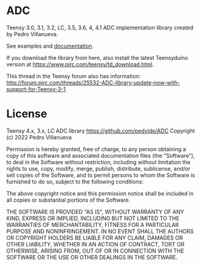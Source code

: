 # ADC

Teensy 3.0, 3.1, 3.2, LC, 3.5, 3.6, 4, 4.1 ADC implementation library created by Pedro Villanueva.

See examples and [documentation](http://pedvide.github.io/ADC/).

If you download the library from here, also install the latest Teensyduino version at <https://www.pjrc.com/teensy/td_download.html>.

This thread in the Teensy forum also has information:
<http://forum.pjrc.com/threads/25532-ADC-library-update-now-with-support-for-Teensy-3-1>

# License

Teensy 4.x, 3.x, LC ADC library
<https://github.com/pedvide/ADC>
Copyright (c) 2022 Pedro Villanueva

Permission is hereby granted, free of charge, to any person obtaining
a copy of this software and associated documentation files (the
"Software"), to deal in the Software without restriction, including
without limitation the rights to use, copy, modify, merge, publish,
distribute, sublicense, and/or sell copies of the Software, and to
permit persons to whom the Software is furnished to do so, subject to
the following conditions:

The above copyright notice and this permission notice shall be
included in all copies or substantial portions of the Software.

THE SOFTWARE IS PROVIDED "AS IS", WITHOUT WARRANTY OF ANY KIND,
EXPRESS OR IMPLIED, INCLUDING BUT NOT LIMITED TO THE WARRANTIES OF
MERCHANTABILITY, FITNESS FOR A PARTICULAR PURPOSE AND
NONINFRINGEMENT. IN NO EVENT SHALL THE AUTHORS OR COPYRIGHT HOLDERS
BE LIABLE FOR ANY CLAIM, DAMAGES OR OTHER LIABILITY, WHETHER IN AN
ACTION OF CONTRACT, TORT OR OTHERWISE, ARISING FROM, OUT OF OR IN
CONNECTION WITH THE SOFTWARE OR THE USE OR OTHER DEALINGS IN THE
SOFTWARE.
